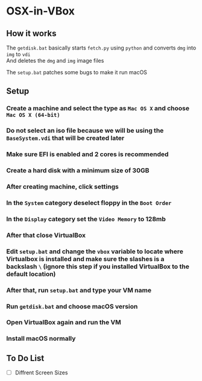 # OSX-in-VBox

## How it works
The `getdisk.bat` basically starts `fetch.py` using `python` and converts `dmg` into `img` to `vdi` <br>
And deletes the `dmg` and `img` image files <br>

The `setup.bat` patches some bugs to make it run macOS

## Setup

### Create a machine and select the type as `Mac OS X` and choose `Mac OS X (64-bit)`<br>

### Do not select an iso file because we will be using the `BaseSystem.vdi` that will be created later<br>
### Make sure EFI is enabled and 2 cores is recommended<br>

### Create a hard disk with a minimum size of 30GB<br>

### After creating machine, click settings

### In the `System` category deselect floppy in the `Boot Order`

### In the `Display` category set the `Video Memory` to 128mb

### After that close VirtualBox

### Edit `setup.bat` and change the `vbox` variable to locate where Virtualbox is installed and make sure the slashes is a backslash `\` (ignore this step if you installed VirtualBox to the default location)<br>

### After that, run `setup.bat` and type your VM name

### Run `getdisk.bat` and choose macOS version

### Open VirtualBox again and run the VM

### Install macOS normally

## To Do List

- [ ] Diffrent Screen Sizes
